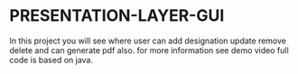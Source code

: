 # PRESENTATION-LAYER-GUI
In this project you will see where user can add designation update remove delete and can generate pdf also.  for more information see demo video  full code is based on java.
